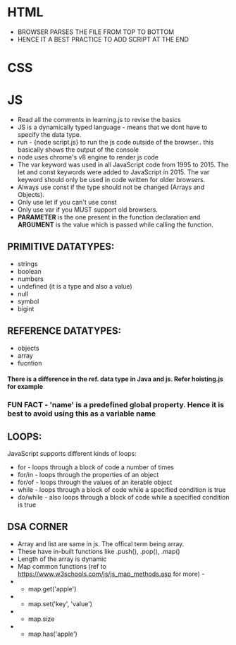 # HTML
- BROWSER PARSES THE FILE FROM TOP TO BOTTOM
- HENCE IT A BEST PRACTICE TO ADD SCRIPT AT THE END

# CSS

# JS
- Read all the comments in learning.js to revise the basics 
- JS is a dynamically typed language - means that we dont have to specify the data type.
- run - {node script.js} to run the js code outside of the browser.. this basically shows the output of the console
- node uses chrome's v8 engine to render js code
- The var keyword was used in all JavaScript code from 1995 to 2015. The let and const keywords were added to JavaScript in 2015. The var keyword should only be used in code written for older browsers.
- Always use const if the type should not be changed (Arrays and Objects).
- Only use let if you can't use const
- Only use var if you MUST support old browsers.
- **PARAMETER** is the one present in the function declaration and **ARGUMENT** is the value which is passed while calling the function.
## PRIMITIVE DATATYPES: 
  - strings
  - boolean
  - numbers
  - undefined (it is a type and also a value)
  - null
  - symbol
  - bigint
## REFERENCE DATATYPES: 
  - objects
  - array
  - fucntion
  #### There is a difference in the ref. data type in Java and js. Refer hoisting.js for example
 ### FUN FACT - 'name' is a predefined global property. Hence it is best to avoid using this as a variable name

## LOOPS:

JavaScript supports different kinds of loops:
- for - loops through a block of code a number of times
- for/in - loops through the properties of an object
- for/of - loops through the values of an iterable object
- while - loops through a block of code while a specified condition is true
- do/while - also loops through a block of code while a specified condition is true

## DSA CORNER
 - Array and list are same in js. The offical term being array. 
 - These have in-built functions like .push(), .pop(), .map()
 - Length of the array is dynamic
 - Map common functions (ref to https://www.w3schools.com/js/js_map_methods.asp for more) - 
  - - map.get('apple')
  - - map.set('key', 'value')
  - - map.size
  - - map.has('apple')

